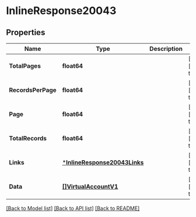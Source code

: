 # InlineResponse20043

## Properties
Name | Type | Description | Notes
------------ | ------------- | ------------- | -------------
**TotalPages** | **float64** |  | [optional] [default to null]
**RecordsPerPage** | **float64** |  | [optional] [default to null]
**Page** | **float64** |  | [optional] [default to null]
**TotalRecords** | **float64** |  | [optional] [default to null]
**Links** | [***InlineResponse20043Links**](inline_response_200_43_links.md) |  | [optional] [default to null]
**Data** | [**[]VirtualAccountV1**](Virtual_account.v1.md) |  | [optional] [default to null]

[[Back to Model list]](../README.md#documentation-for-models) [[Back to API list]](../README.md#documentation-for-api-endpoints) [[Back to README]](../README.md)

